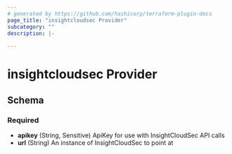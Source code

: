 ```yaml
---
# generated by https://github.com/hashicorp/terraform-plugin-docs
page_title: "insightcloudsec Provider"
subcategory: ""
description: |-
  
---
```


# insightcloudsec Provider





<!-- schema generated by tfplugindocs -->
## Schema

### Required

- **apikey** (String, Sensitive) ApiKey for use with InsightCloudSec API calls
- **url** (String) An instance of InsightCloudSec to point at
